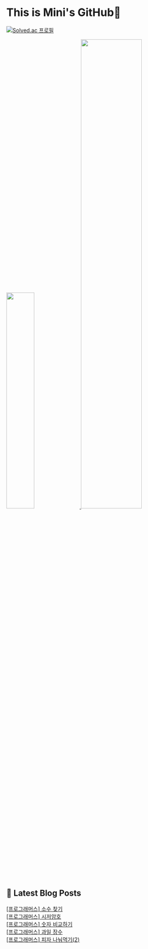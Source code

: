 # This is Mini's GitHub👋

[![Solved.ac 프로필](http://mazassumnida.wtf/api/v2/generate_badge?boj=nalala8200)](https://solved.ac/nalala8200)

 <a href="https://github.com/anuraghazra/github-readme-stats">
     <img src="https://github-readme-stats.vercel.app/api/top-langs/?username=mini0-0&layout=donut&show_icons=true&theme=material-palenight&hide_border=true&bg_color=20232a&icon_color=58A6FF&text_color=fff&title_color=58A6FF&count_private=true&exclude_repo=Face-Transfer-Application" width=38% />
 </a>    
 
 <a href="https://github.com/anuraghazra/github-readme-stats">
   <img src="https://github-readme-stats.vercel.app/api?username=mini0-0&show_icons=true&theme=material-palenight&hide_border=true&bg_color=20232a&icon_color=58A6FF&text_color=fff&title_color=58A6FF&count_private=true" width=56% />
 </a>


## 📕 Latest Blog Posts

<a href=https://rose-brown.tistory.com/30>[프로그래머스] 소수 찾기</a></br><a href=https://rose-brown.tistory.com/29>[프로그래머스] 시저암호</a></br><a href=https://rose-brown.tistory.com/28>[프로그래머스] 숫자 비교하기</a></br><a href=https://rose-brown.tistory.com/27>[프로그래머스] 과일 장수</a></br><a href=https://rose-brown.tistory.com/26>[프로그래머스] 피자 나눠먹기(2)</a></br>